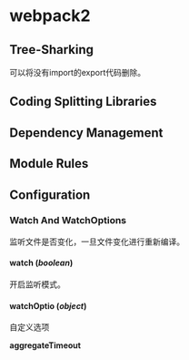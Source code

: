 # webpack2

## Tree-Sharking
可以将没有import的export代码删除。

## Coding Splitting Libraries

## Dependency Management

## Module Rules

## Configuration

### Watch And WatchOptions
监听文件是否变化，一旦文件变化进行重新编译。

#### watch (_boolean_)
开启监听模式。

#### watchOptio (_object_)
自定义选项

__aggregateTimeout__ 
 




